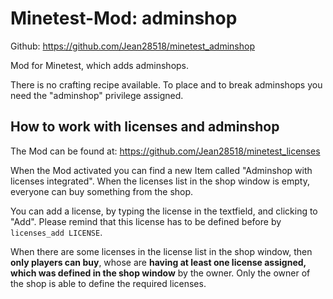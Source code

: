 # Minetest-Mod: adminshop
Github: https://github.com/Jean28518/minetest_adminshop

Mod for Minetest, which adds adminshops.

There is no crafting recipe available.
To place and to break adminshops you need the "adminshop" privilege assigned.

## How to work with licenses and adminshop
The Mod can be found at: https://github.com/Jean28518/minetest_licenses

When the Mod activated you can find a new Item called "Adminshop with licenses integrated".
When the licenses list in the shop window is empty, everyone can buy something
from the shop.

You can add a license, by typing the license in the textfield, and clicking to
"Add". Please remind that this license has to be defined before by `licenses_add LICENSE`.

When there are some licenses in the license list in the shop window, then **only
players can buy**, whose are **having at least one license assigned, which was
defined in the shop window** by the owner. Only the owner of the shop is able
to define the required licenses.
